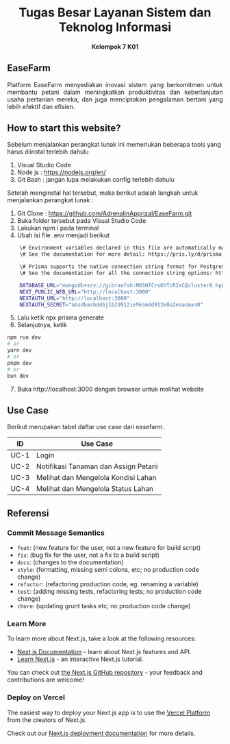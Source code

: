 # <h1 align="center"> Tugas Besar Layanan Sistem dan Teknolog Informasi <h4 align="center"> Kelompok 7 K01 </h4> </h1>

## EaseFarm
<p align="justify"> Platform EaseFarm menyediakan inovasi sistem yang berkomitmen untuk membantu petani dalam meningkatkan produktivitas dan keberlanjutan usaha pertanian mereka, dan juga menciptakan pengalaman bertani yang lebih efektif dan efisien. <p>

## How to start this website?

Sebelum menjalankan perangkat lunak ini memerlukan beberapa tools yang harus diinstal terlebih dahulu

1. Visual Studio Code
2. Node js              : https://nodejs.org/en/
3. Git Bash             : jangan lupa melakukan config terlebih dahulu           

Setelah menginstal hal tersebut, maka berikut adalah langkah untuk menjalankan perangkat lunak :

1. Git Clone    : https://github.com/AdrenalinApprizal/EaseFarm.git
2. Buka folder tersebut pada Visual Studio Code
3. Lakukan npm i pada terminal
4. Ubah isi file .env menjadi berikut
```bash  
    \# Environment variables declared in this file are automatically made available to Prisma.
    \# See the documentation for more detail: https://pris.ly/d/prisma-schema#accessing-environment-variables-from-the-schema

    \# Prisma supports the native connection string format for PostgreSQL, MySQL, SQLite, SQL Server, MongoDB and CockroachDB.
    \# See the documentation for all the connection string options: https://pris.ly/d/connection-strings

    DATABASE_URL="mongodb+srv://gibranfsh:MGSHfCrsKhTcR2xC@cluster0.hp8lpnv.mongodb.net/easefarm-db?retryWrites=true&w=majority"
    NEXT_PUBLIC_WEB_URL="http://localhost:3000"
    NEXTAUTH_URL="http://localhost:3000"
    NEXTAUTH_SECRET="absdhasbddbj1b2d912ie9ksmdd912e0o2eoasmxs0"    
```

5. Lalu ketik npx prisma generate
6. Selanjutnya, ketik 
```bash
npm run dev
# or
yarn dev
# or
pnpm dev
# or
bun dev
```
7. Buka http://localhost:3000 dengan browser untuk melihat website

## Use Case
Berikut merupakan tabel daftar use case dari easefarm.

| ID   | Use Case                                   |
|------|--------------------------------------------|
| UC-1 | Login                                      |  
| UC-2 | Notifikasi Tanaman dan Assign Petani       |  
| UC-3 | Melihat dan Mengelola Kondisi Lahan        |
| UC-4 | Melihat dan Mengelola Status Lahan         |

## Referensi


### Commit Message Semantics
- `feat`: (new feature for the user, not a new feature for build script)
- `fix`: (bug fix for the user, not a fix to a build script)
- `docs`: (changes to the documentation)
- `style`: (formatting, missing semi colons, etc; no production code change)
- `refactor`: (refactoring production code, eg. renaming a variable)
- `test`: (adding missing tests, refactoring tests; no production code change)
- `chore`: (updating grunt tasks etc; no production code change)

### Learn More

To learn more about Next.js, take a look at the following resources:

- [Next.js Documentation](https://nextjs.org/docs) - learn about Next.js features and API.
- [Learn Next.js](https://nextjs.org/learn) - an interactive Next.js tutorial.

You can check out [the Next.js GitHub repository](https://github.com/vercel/next.js/) - your feedback and contributions are welcome!

### Deploy on Vercel

The easiest way to deploy your Next.js app is to use the [Vercel Platform](https://vercel.com/new?utm_medium=default-template&filter=next.js&utm_source=create-next-app&utm_campaign=create-next-app-readme) from the creators of Next.js.

Check out our [Next.js deployment documentation](https://nextjs.org/docs/deployment) for more details.
